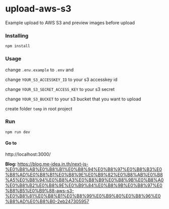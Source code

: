 # upload-aws-s3
Example upload to AWS S3 and preview images before upload

### Installing
```
npm install
```

### Usage
change `.env.example` to `.env` and

change `YOUR_S3_ACCESSKEY_ID` to your s3 accesskey id

change `YOUR_S3_SECRET_ACCESS_KEY` to your s3 secret

change `YOUR_S3_BUCKET` to your s3 bucket that you want to upload


create folder `temp` in root project

### Run
```
npm run dev
```

#### Go to
http://localhost:3000/

**Blog:** https://blog.me-idea.in.th/next-js-%E0%B8%AB%E0%B8%B1%E0%B8%94%E0%B8%97%E0%B8%B3%E0%B8%AD%E0%B8%B1%E0%B8%9E%E0%B9%82%E0%B8%AB%E0%B8%A5%E0%B8%94%E0%B8%A3%E0%B8%B9%E0%B8%9B%E0%B8%A0%E0%B8%B2%E0%B8%9E%E0%B9%84%E0%B8%9B%E0%B8%97%E0%B8%B5%E0%B9%88-aws-s3-%E0%B8%81%E0%B8%B1%E0%B8%99%E0%B9%80%E0%B8%96%E0%B8%AD%E0%B8%B0-2eb247305957
